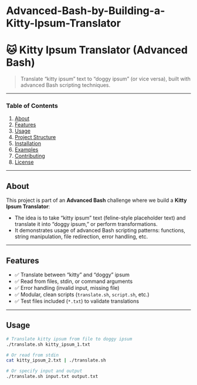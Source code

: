 # Advanced-Bash-by-Building-a-Kitty-Ipsum-Translator
# 🐱 Kitty Ipsum Translator (Advanced Bash)

> Translate “kitty ipsum” text to “doggy ipsum” (or vice versa), built with advanced Bash scripting techniques.

---

### Table of Contents

1. [About](#about)  
2. [Features](#features)  
3. [Usage](#usage)  
4. [Project Structure](#project-structure)  
5. [Installation](#installation)  
6. [Examples](#examples)  
7. [Contributing](#contributing)  
8. [License](#license)

---

## About

This project is part of an **Advanced Bash** challenge where we build a **Kitty Ipsum Translator**:
- The idea is to take “kitty ipsum” text (feline-style placeholder text) and translate it into “doggy ipsum,” or perform transformations.
- It demonstrates usage of advanced Bash scripting patterns: functions, string manipulation, file redirection, error handling, etc.

---

## Features

- ✅ Translate between “kitty” and “doggy” ipsum  
- ✅ Read from files, stdin, or command arguments  
- ✅ Error handling (invalid input, missing file)  
- ✅ Modular, clean scripts (`translate.sh`, `script.sh`, etc.)  
- ✅ Test files included (`*.txt`) to validate translations  

---

## Usage

```bash
# Translate kitty ipsum from file to doggy ipsum
./translate.sh kitty_ipsum_1.txt

# Or read from stdin
cat kitty_ipsum_2.txt | ./translate.sh

# Or specify input and output
./translate.sh input.txt output.txt
